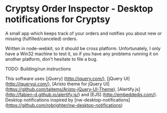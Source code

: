 Cryptsy Order Inspector - Desktop notifications for Cryptsy
===========================================================

A small app which keeps track of your orders and notifies you about new or missing (fulfilled/canceled) orders.

Written in node-webkit, so it should be cross platform. Unfortunately, I only have a Win32 machine to test it, so if you have any problems running it on another platform, don't hesitate to file a bug.

TODO: Building/run instructions

This software uses [jQuery] (http://jquery.com/), [jQuery UI] (http://jqueryui.com/), [Aristo theme for jQuery UI] (https://github.com/taitems/Aristo-jQuery-UI-Theme), [Alertify.js] (http://fabien-d.github.io/alertify.js/) and [EJS] (http://embeddedjs.com/). Desktop notifications inspired by [nw-desktop-notifications] (https://github.com/robrighter/nw-desktop-notifications)
